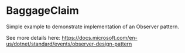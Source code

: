 # BaggageClaim
Simple example to demonstrate implementation of an Observer pattern.

See more details here:
https://docs.microsoft.com/en-us/dotnet/standard/events/observer-design-pattern
